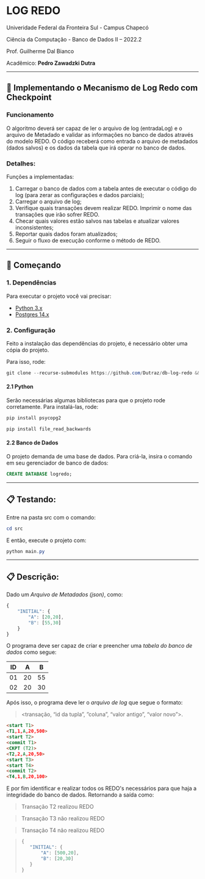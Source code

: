 # **LOG REDO**

Univeridade Federal da Fronteira Sul - Campus Chapecó

Ciência da Computação - Banco de Dados II – 2022.2

Prof. Guilherme Dal Bianco

Acadêmico: **Pedro Zawadzki Dutra**


---


## 💾 **Implementando o Mecanismo de Log Redo com Checkpoint**

### **Funcionamento**
O algoritmo deverá ser capaz de ler o arquivo de log (entradaLog) e o arquivo de Metadado e validar as informações no banco de dados através do modelo REDO. 
O código receberá como entrada o arquivo de metadados (dados salvos) e os dados da tabela que irá operar no banco de dados.

### **Detalhes**:
Funções a implementadas:
1. Carregar o banco de dados com a tabela antes de executar o código do log (para zerar as configurações e dados parciais);
2. Carregar o arquivo de log;
3. Verifique quais transações devem realizar REDO. Imprimir o nome das transações que irão sofrer REDO.
4. Checar quais valores estão salvos nas tabelas e atualizar valores inconsistentes;
5. Reportar quais dados foram atualizados;
6. Seguir o fluxo de execução conforme o método de REDO.


---


## 🚀 **Começando**

### **1. Dependências**
Para executar o projeto você vai precisar:
- [Python 3.x](https://www.python.org/downloads/)
- [Postgres 14.x](https://www.postgresql.org/download/)

### **2. Configuração**

Feito a instalação das dependências do projeto, é necessário obter uma cópia do projeto.

Para isso, rode:

``` powershell
git clone --recurse-submodules https://github.com/Dutraz/db-log-redo && cd db-log-redo
```

#### **2.1 Python**

Serão necessárias algumas bibliotecas para que o projeto rode corretamente.
Para instalá-las, rode:

``` powershell
pip install psycopg2
```
``` powershell
pip install file_read_backwards
```

#### **2.2 Banco de Dados**

O projeto demanda de uma base de dados. Para criá-la, insira o comando em seu gerenciador de banco de dados:

``` SQL
CREATE DATABASE logredo;
```

---


## 📋 **Testando:**

Entre na pasta src com o comando:
``` powershell
cd src
```

E então, execute o projeto com:
``` powershell
python main.py
```

---


## 📋 **Descrição:**

Dado um *Arquivo de Metadados (json)*, como:
```javascript
{  
    "INITIAL": {
        "A": [20,20],
        "B": [55,30]
    }
}
```

O programa deve ser capaz de criar e preencher uma *tabela do banco de dados* como segue:

|  ID  |  A  |  B  |
|------|-----|-----|
|  01  |  20 |  55 |
|  02  |  20 |  30 |


Após isso, o programa deve ler o *arquivo de log* que segue o formato:

><transação, “id da tupla”, ”coluna”, “valor antigo”, “valor novo”>.

```html
<start T1>
<T1,1,A,20,500>
<start T2>
<commit T1>
<CKPT (T2)>
<T2,2,A,20,50>
<start T3>
<start T4>
<commit T2>
<T4,1,B,20,100>
```

E por fim identificar e realizar todos os REDO's necessários para que haja a integridade do banco de dados. Retornando a saída como:

>Transação T2 realizou REDO

>Transação T3 não realizou REDO

>Transação T4 não realizou REDO
 
>```javascript
>{  
>    "INITIAL": {
>        "A": [500,20],
>        "B": [20,30]
>    }
>}
>```